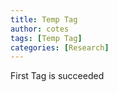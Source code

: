 ```yaml
---
title: Temp Tag
author: cotes
tags: [Temp Tag]
categories: [Research]
---
```


First Tag is succeeded
